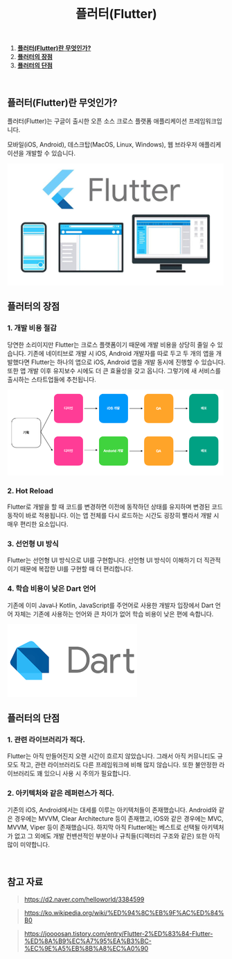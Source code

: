 <div align="center">
  <br />
  <h1>플러터(Flutter)</h1>
  <br />
</div>

1. [**플러터(Flutter)란 무엇인가?**](#1)
2. [**플러터의 장점**](#2)
3. [**플러터의 단점**](#3)

<br />

<div id="1"></div>

## 플러터(Flutter)란 무엇인가?

플러터(Flutter)는 구글이 출시한 오픈 소스 크로스 플랫폼 애플리케이션 프레임워크입니다.

모바일(iOS, Android), 데스크탑(MacOS, Linux, Windows), 웹 브라우저 애플리케이션을 개발할 수 있습니다.

<img src="../images/flutter-2.jpeg" alt="기존 앱 개발 과정" width="500px" />

<br />

<div id="2"></div>

## 플러터의 장점

### 1. 개발 비용 절감

당연한 소리이지만 Flutter는 크로스 플랫폼이기 때문에 개발 비용을 상당히 줄일 수 있습니다. 기존에 네이티브로 개발 시 iOS, Android 개발자를 따로 두고 두 개의 앱을 개발했다면 Flutter는 하나의 앱으로 iOS, Android 앱을 개발 동시에 진행할 수 있습니다. 또한 앱 개발 이후 유지보수 시에도 더 큰 효율성을 갖고 옵니다. 그렇기에 새 서비스를 출시하는 스타트업들에 추천됩니다.

<img src="../images/flutter-1.png" alt="기존 앱 개발 과정" width="500px" />

### 2. Hot Reload

Flutter로 개발을 할 때 코드를 변경하면 이전에 동작하던 상태를 유지하며 변경된 코드 동작이 바로 적용됩니다. 이는 앱 전체를 다시 로드하는 시간도 굉장히 빨라서 개발 시 매우 편리한 요소입니다.

### 3. 선언형 UI 방식

Flutter는 선언형 UI 방식으로 UI를 구현합니다. 선언형 UI 방식이 이해하기 더 직관적이기 때문에 복잡한 UI를 구현할 때 더 편리합니다.

### 4. 학습 비용이 낮은 Dart 언어

기존에 이미 Java나 Kotlin, JavaScript를 주언어로 사용한 개발자 입장에서 Dart 언어 자체는 기존에 사용하는 언어와 큰 차이가 없어 학습 비용이 낮은 편에 속합니다.

<img src="../images/dart.png" alt="기존 앱 개발 과정" width="300px" />

<br />

<div id="3"></div>

## 플러터의 단점

### 1. 관련 라이브러리가 적다.

Flutter는 아직 만들어진지 오랜 시간이 흐르지 않았습니다. 그래서 아직 커뮤니티도 규모도 작고, 관련 라이브러리도 다른 프레임워크에 비해 많지 않습니다. 또한 불안정한 라이브러리도 꽤 있으니 사용 시 주의가 필요합니다.

### 2. 아키텍처와 같은 레퍼런스가 적다.

기존의 iOS, Android에서는 대세를 이루는 아키텍처들이 존재했습니다. Android와 같은 경우에는 MVVM, Clear Architecture 등이 존재했고, iOS와 같은 경우에는 MVC, MVVM, Viper 등이 존재했습니다. 하지막 아직 Flutter에는 베스트로 선택될 아키텍처가 없고 그 외에도 개발 컨밴션적인 부분이나 규칙들(디렉터리 구조와 같은) 또한 아직 많이 미약합니다.

<br />

## 참고 자료

> https://d2.naver.com/helloworld/3384599

> https://ko.wikipedia.org/wiki/%ED%94%8C%EB%9F%AC%ED%84%B0

> https://joooosan.tistory.com/entry/Flutter-2%ED%83%84-Flutter-%ED%8A%B9%EC%A7%95%EA%B3%BC-%EC%9E%A5%EB%8B%A8%EC%A0%90
